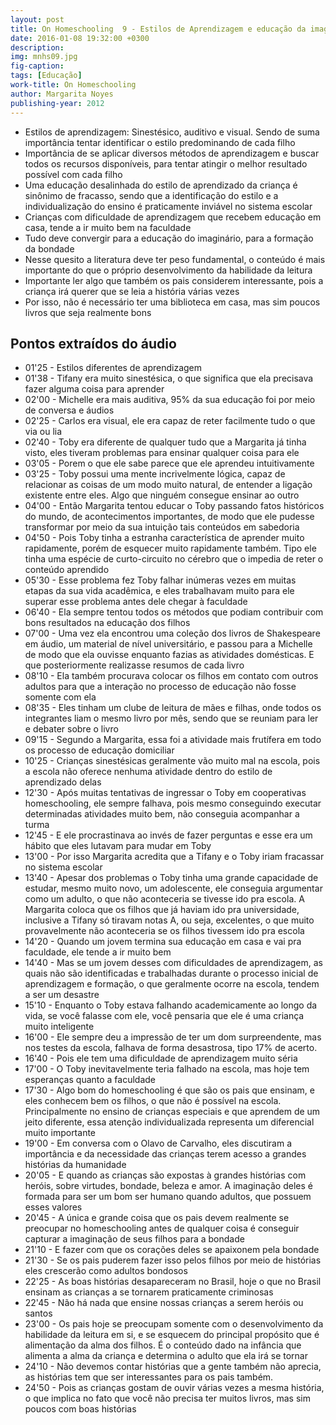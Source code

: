 ```yaml
---
layout: post
title: On Homeschooling  9 - Estilos de Aprendizagem e educação da imaginação
date: 2016-01-08 19:32:00 +0300
description: 
img: mnhs09.jpg
fig-caption: 
tags: [Educação]
work-title: On Homeschooling
author: Margarita Noyes
publishing-year: 2012
---
```


* Estilos de aprendizagem: Sinestésico, auditivo e visual. Sendo de suma importância tentar identificar o estilo predominando de cada filho
* Importância de se aplicar diversos métodos de aprendizagem e buscar todos os recursos disponíveis, para tentar atingir o melhor resultado possível com cada filho
* Uma educação desalinhada do estilo de aprendizado da criança é sinônimo de fracasso, sendo que a identificação do estilo e a individualização do ensino é praticamente inviável no sistema escolar
* Crianças com dificuldade de aprendizagem que recebem educação em casa, tende a ir muito bem na faculdade
* Tudo deve convergir para a educação do imaginário, para a formação da bondade
* Nesse quesito a literatura deve ter peso fundamental, o conteúdo é mais importante do que o próprio desenvolvimento da habilidade da leitura
* Importante ler algo que também os pais considerem interessante, pois a criança irá querer que se leia a história várias vezes
* Por isso, não é necessário ter uma biblioteca em casa, mas sim poucos livros que seja realmente bons

## Pontos extraídos do áudio

* 01'25 - Estilos diferentes de aprendizagem
* 01'38 - Tifany era muito sinestésica, o que significa que ela precisava fazer alguma coisa para aprender
* 02'00 - Michelle era mais auditiva, 95% da sua educação foi por meio de conversa e áudios
* 02'25 - Carlos era visual, ele era capaz de reter facilmente tudo o que via ou lia
* 02'40 - Toby era diferente de qualquer tudo que a Margarita já tinha visto, eles tiveram problemas para ensinar qualquer coisa para ele
* 03'05 - Porem o que ele sabe parece que ele aprendeu intuitivamente
* 03'25 - Toby possui uma mente incrivelmente lógica, capaz de relacionar as coisas de um modo muito natural, de entender a ligação existente entre eles. Algo que ninguém consegue ensinar ao outro
* 04'00 - Então Margarita tentou educar o Toby passando fatos históricos do mundo, de acontecimentos importantes, de modo que ele pudesse transformar por meio da sua intuição tais conteúdos em sabedoria
* 04'50 - Pois Toby tinha a estranha característica de aprender muito rapidamente, porém de esquecer muito rapidamente também. Tipo ele tinha uma espécie de curto-circuito no cérebro que o impedia de reter o conteúdo aprendido
* 05'30 - Esse problema fez Toby falhar inúmeras vezes em muitas etapas da sua vida acadêmica, e eles trabalhavam muito para ele superar esse problema antes dele chegar à faculdade
* 06'40 - Ela sempre tentou todos os métodos que podiam contribuir com bons resultados na educação dos filhos
* 07'00 - Uma vez ela encontrou uma coleção dos livros de Shakespeare em áudio, um material de nível universitário, e passou para a Michelle de modo que ela ouvisse enquanto fazias as atividades domésticas. E que posteriormente realizasse resumos de cada livro
* 08'10 - Ela também procurava colocar os filhos em contato com outros adultos para que a interação no processo de educação não fosse somente com ela
* 08'35 - Eles tinham um clube de leitura de mães e filhas, onde todos os integrantes liam o mesmo livro por mês, sendo que se reuniam para ler e debater sobre o livro
* 09'15 - Segundo a Margarita, essa foi a atividade mais frutífera em todo os processo de educação domiciliar
* 10'25 - Crianças sinestésicas geralmente vão muito mal na escola, pois a escola não oferece nenhuma atividade dentro do estilo de aprendizado delas
* 12'30 - Após muitas tentativas de ingressar o Toby em cooperativas homeschooling, ele  sempre falhava, pois mesmo conseguindo executar determinadas atividades muito bem, não conseguia acompanhar a turma
* 12'45 - E ele procrastinava ao invés de fazer perguntas e esse era um hábito que eles lutavam para mudar em Toby
* 13'00 - Por isso Margarita acredita que a Tifany e o Toby iriam fracassar no sistema escolar
* 13'40 - Apesar dos problemas o Toby tinha uma grande capacidade de estudar, mesmo muito novo, um adolescente, ele conseguia argumentar como um adulto, o que não aconteceria se tivesse ido pra escola. A Margarita coloca que os filhos que já haviam ido pra universidade, inclusive a Tifany só tiravam notas A, ou seja, excelentes, o que muito provavelmente não aconteceria se os filhos tivessem ido pra escola
* 14'20 - Quando um jovem termina sua educação em casa e vai pra faculdade, ele tende a ir muito bem
* 14'40 - Mas se um jovem desses com dificuldades de aprendizagem, as quais não são identificadas e trabalhadas durante o processo inicial de aprendizagem e formação, o que geralmente ocorre na escola, tendem a ser um desastre 
* 15'10 - Enquanto o Toby estava falhando academicamente ao longo da vida, se você falasse com ele, você pensaria que ele é uma criança muito inteligente
* 16'00 - Ele sempre deu a impressão de ter um dom surpreendente, mas nos testes da escola, falhava de forma desastrosa, tipo 17% de acerto.
* 16'40 - Pois ele tem uma dificuldade de aprendizagem muito séria
* 17'00 - O Toby inevitavelmente teria falhado na escola, mas hoje tem esperanças quanto a faculdade
* 17'30 - Algo bom do homeschooling é que são os pais que ensinam, e eles conhecem bem os filhos, o que não é possível na escola. Principalmente no ensino de crianças especiais e que aprendem de um jeito diferente, essa atenção individualizada representa um diferencial muito importante
* 19'00 - Em conversa com o Olavo de Carvalho, eles discutiram a importância e da necessidade das crianças terem acesso a grandes histórias da humanidade
* 20'05 - E quando as crianças são expostas à grandes histórias com heróis, sobre virtudes, bondade, beleza e amor. A imaginação deles é formada para ser um bom ser humano quando adultos, que possuem esses valores
* 20'45 - A única e grande coisa que os pais devem realmente se preocupar no homeschooling antes de qualquer coisa é conseguir capturar a imaginação de seus filhos para a bondade
* 21'10 - E fazer com que os corações deles se apaixonem pela bondade
* 21'30 - Se os pais puderem fazer isso pelos filhos por meio de histórias eles crescerão como adultos bondosos
* 22'25 - As boas histórias desapareceram no Brasil, hoje o que no Brasil ensinam as crianças a se tornarem praticamente criminosas
* 22'45 - Não há nada que ensine nossas crianças a serem heróis ou santos
* 23'00 - Os pais hoje se preocupam somente com o desenvolvimento da habilidade da leitura em si, e se esquecem do principal propósito que é alimentação da alma dos filhos. É o conteúdo dado na infância que alimenta a alma da criança e determina o adulto que ela irá se tornar
* 24'10 - Não devemos contar histórias que a gente também não aprecia, as histórias tem que ser interessantes para os pais também.
* 24'50 - Pois as crianças gostam de ouvir várias vezes a mesma história, o que implica no fato que você não precisa ter muitos livros, mas sim poucos com boas histórias
